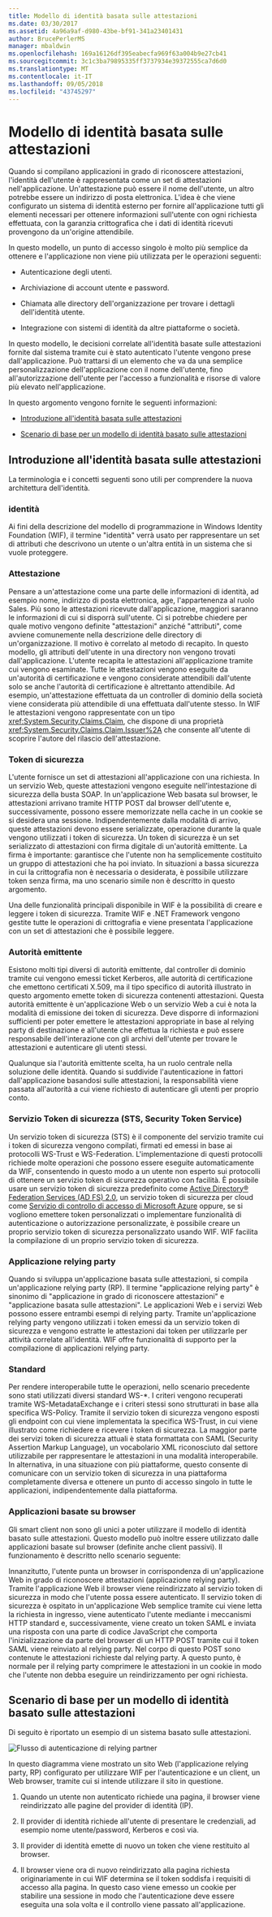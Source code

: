 ```yaml
---
title: Modello di identità basata sulle attestazioni
ms.date: 03/30/2017
ms.assetid: 4a96a9af-d980-43be-bf91-341a23401431
author: BrucePerlerMS
manager: mbaldwin
ms.openlocfilehash: 169a16126df395eabecfa969f63a004b9e27cb41
ms.sourcegitcommit: 3c1c3ba79895335ff3737934e39372555ca7d6d0
ms.translationtype: MT
ms.contentlocale: it-IT
ms.lasthandoff: 09/05/2018
ms.locfileid: "43745297"
---
```

# <a name="claims-based-identity-model"></a>Modello di identità basata sulle attestazioni
Quando si compilano applicazioni in grado di riconoscere attestazioni, l'identità dell'utente è rappresentata come un set di attestazioni nell'applicazione. Un'attestazione può essere il nome dell'utente, un altro potrebbe essere un indirizzo di posta elettronica. L'idea è che viene configurato un sistema di identità esterno per fornire all'applicazione tutti gli elementi necessari per ottenere informazioni sull'utente con ogni richiesta effettuata, con la garanzia crittografica che i dati di identità ricevuti provengono da un'origine attendibile.  
  
 In questo modello, un punto di accesso singolo è molto più semplice da ottenere e l'applicazione non viene più utilizzata per le operazioni seguenti:  
  
-   Autenticazione degli utenti.  
  
-   Archiviazione di account utente e password.  
  
-   Chiamata alle directory dell'organizzazione per trovare i dettagli dell'identità utente.  
  
-   Integrazione con sistemi di identità da altre piattaforme o società.  
  
 In questo modello, le decisioni correlate all'identità basate sulle attestazioni fornite dal sistema tramite cui è stato autenticato l'utente vengono prese dall'applicazione. Può trattarsi di un elemento che va da una semplice personalizzazione dell'applicazione con il nome dell'utente, fino all'autorizzazione dell'utente per l'accesso a funzionalità e risorse di valore più elevato nell'applicazione.  
  
 In questo argomento vengono fornite le seguenti informazioni:  
  
-   [Introduzione all'identità basata sulle attestazioni](../../../docs/framework/security/claims-based-identity-model.md#BKMK_1)  
  
-   [Scenario di base per un modello di identità basato sulle attestazioni](../../../docs/framework/security/claims-based-identity-model.md#BKMK_2)  
  
<a name="BKMK_1"></a>   
## <a name="introduction-to-claims-based-identity"></a>Introduzione all'identità basata sulle attestazioni  
 La terminologia e i concetti seguenti sono utili per comprendere la nuova architettura dell'identità.  
  
### <a name="identity"></a>identità  
 Ai fini della descrizione del modello di programmazione in Windows Identity Foundation (WIF), il termine "identità" verrà usato per rappresentare un set di attributi che descrivono un utente o un'altra entità in un sistema che si vuole proteggere.  
  
### <a name="claim"></a>Attestazione  
 Pensare a un'attestazione come una parte delle informazioni di identità, ad esempio nome, indirizzo di posta elettronica, age, l'appartenenza al ruolo Sales. Più sono le attestazioni ricevute dall'applicazione, maggiori saranno le informazioni di cui si disporrà sull'utente. Ci si potrebbe chiedere per quale motivo vengono definite "attestazioni" anziché "attributi", come avviene comunemente nella descrizione delle directory di un'organizzazione. Il motivo è correlato al metodo di recapito. In questo modello, gli attributi dell'utente in una directory non vengono trovati dall'applicazione. L'utente recapita le attestazioni all'applicazione tramite cui vengono esaminate. Tutte le attestazioni vengono eseguite da un'autorità di certificazione e vengono considerate attendibili dall'utente solo se anche l'autorità di certificazione è altrettanto attendibile. Ad esempio, un'attestazione effettuata da un controller di dominio della società viene considerata più attendibile di una effettuata dall'utente stesso. In WIF le attestazioni vengono rappresentate con un tipo <xref:System.Security.Claims.Claim>, che dispone di una proprietà <xref:System.Security.Claims.Claim.Issuer%2A> che consente all'utente di scoprire l'autore del rilascio dell'attestazione.  
  
### <a name="security-token"></a>Token di sicurezza  
 L'utente fornisce un set di attestazioni all'applicazione con una richiesta. In un servizio Web, queste attestazioni vengono eseguite nell'intestazione di sicurezza della busta SOAP. In un'applicazione Web basata sul browser, le attestazioni arrivano tramite HTTP POST dal browser dell'utente e, successivamente, possono essere memorizzate nella cache in un cookie se si desidera una sessione. Indipendentemente dalla modalità di arrivo, queste attestazioni devono essere serializzate, operazione durante la quale vengono utilizzati i token di sicurezza. Un token di sicurezza è un set serializzato di attestazioni con firma digitale di un'autorità emittente. La firma è importante: garantisce che l'utente non ha semplicemente costituito un gruppo di attestazioni che ha poi inviato. In situazioni a bassa sicurezza in cui la crittografia non è necessaria o desiderata, è possibile utilizzare token senza firma, ma uno scenario simile non è descritto in questo argomento.  
  
 Una delle funzionalità principali disponibile in WIF è la possibilità di creare e leggere i token di sicurezza. Tramite WIF e .NET Framework vengono gestite tutte le operazioni di crittografia e viene presentata l'applicazione con un set di attestazioni che è possibile leggere.  
  
### <a name="issuing-authority"></a>Autorità emittente  
 Esistono molti tipi diversi di autorità emittente, dal controller di dominio tramite cui vengono emessi ticket Kerberos, alle autorità di certificazione che emettono certificati X.509, ma il tipo specifico di autorità illustrato in questo argomento emette token di sicurezza contenenti attestazioni. Questa autorità emittente è un'applicazione Web o un servizio Web a cui è nota la modalità di emissione dei token di sicurezza. Deve disporre di informazioni sufficienti per poter emettere le attestazioni appropriate in base al relying party di destinazione e all'utente che effettua la richiesta e può essere responsabile dell'interazione con gli archivi dell'utente per trovare le attestazioni e autenticare gli utenti stessi.  
  
 Qualunque sia l'autorità emittente scelta, ha un ruolo centrale nella soluzione delle identità. Quando si suddivide l'autenticazione in fattori dall'applicazione basandosi sulle attestazioni, la responsabilità viene passata all'autorità a cui viene richiesto di autenticare gli utenti per proprio conto.  
  
### <a name="security-token-service-sts"></a>Servizio Token di sicurezza (STS, Security Token Service)  
 Un servizio token di sicurezza (STS) è il componente del servizio tramite cui i token di sicurezza vengono compilati, firmati ed emessi in base ai protocolli WS-Trust e WS-Federation. L'implementazione di questi protocolli richiede molte operazioni che possono essere eseguite automaticamente da WIF, consentendo in questo modo a un utente non esperto sui protocolli di ottenere un servizio token di sicurezza operativo con facilità. È possibile usare un servizio token di sicurezza predefinito come [Active Directory® Federation Services (AD FS) 2.0](https://go.microsoft.com/fwlink/?LinkID=247516), un servizio token di sicurezza per cloud come [Servizio di controllo di accesso di Microsoft Azure](https://go.microsoft.com/fwlink/?LinkID=247517) oppure, se si vogliono emettere token personalizzati o implementare funzionalità di autenticazione o autorizzazione personalizzate, è possibile creare un proprio servizio token di sicurezza personalizzato usando WIF. WIF facilita la compilazione di un proprio servizio token di sicurezza.  
  
### <a name="relying-party-application"></a>Applicazione relying party  
 Quando si sviluppa un'applicazione basata sulle attestazioni, si compila un'applicazione relying party (RP). Il termine "applicazione relying party" è sinonimo di "applicazione in grado di riconoscere attestazioni" e "applicazione basata sulle attestazioni". Le applicazioni Web e i servizi Web possono essere entrambi esempi di relying party. Tramite un'applicazione relying party vengono utilizzati i token emessi da un servizio token di sicurezza e vengono estratte le attestazioni dai token per utilizzarle per attività correlate all'identità. WIF offre funzionalità di supporto per la compilazione di applicazioni relying party.  
  
### <a name="standards"></a>Standard  
 Per rendere interoperabile tutte le operazioni, nello scenario precedente sono stati utilizzati diversi standard WS-*. I criteri vengono recuperati tramite WS-MetadataExchange e i criteri stessi sono strutturati in base alla specifica WS-Policy. Tramite il servizio token di sicurezza vengono esposti gli endpoint con cui viene implementata la specifica WS-Trust, in cui viene illustrato come richiedere e ricevere i token di sicurezza. La maggior parte dei servizi token di sicurezza attuali è stata formattata con SAML (Security Assertion Markup Language), un vocabolario XML riconosciuto dal settore utilizzabile per rappresentare le attestazioni in una modalità interoperabile. In alternativa, in una situazione con più piattaforme, questo consente di comunicare con un servizio token di sicurezza in una piattaforma completamente diversa e ottenere un punto di accesso singolo in tutte le applicazioni, indipendentemente dalla piattaforma.  
  
### <a name="browser-based-applications"></a>Applicazioni basate su browser  
 Gli smart client non sono gli unici a poter utilizzare il modello di identità basato sulle attestazioni. Questo modello può inoltre essere utilizzato dalle applicazioni basate sul browser (definite anche client passivi). Il funzionamento è descritto nello scenario seguente:  
  
 Innanzitutto, l'utente punta un browser in corrispondenza di un'applicazione Web in grado di riconoscere attestazioni (applicazione relying party). Tramite l'applicazione Web il browser viene reindirizzato al servizio token di sicurezza in modo che l'utente possa essere autenticato. Il servizio token di sicurezza è ospitato in un'applicazione Web semplice tramite cui viene letta la richiesta in ingresso, viene autenticato l'utente mediante i meccanismi HTTP standard e, successivamente, viene creato un token SAML e inviata una risposta con una parte di codice JavaScript che comporta l'inizializzazione da parte del browser di un HTTP POST tramite cui il token SAML viene reinviato al relying party. Nel corpo di questo POST sono contenute le attestazioni richieste dal relying party. A questo punto, è normale per il relying party comprimere le attestazioni in un cookie in modo che l'utente non debba eseguire un reindirizzamento per ogni richiesta.  
  
<a name="BKMK_2"></a>   
## <a name="basic-scenario-for-a-claims-based-identity-model"></a>Scenario di base per un modello di identità basato sulle attestazioni  
 Di seguito è riportato un esempio di un sistema basato sulle attestazioni.  
  
 ![Flusso di autenticazione di relying partner](../../../docs/framework/security/media/conc-relying-partner-processc.png "conc_relying_partner_processc")  
  
 In questo diagramma viene mostrato un sito Web (l'applicazione relying party, RP) configurato per utilizzare WIF per l'autenticazione e un client, un Web browser, tramite cui si intende utilizzare il sito in questione.  
  
1.  Quando un utente non autenticato richiede una pagina, il browser viene reindirizzato alle pagine del provider di identità (IP).  
  
2.  Il provider di identità richiede all'utente di presentare le credenziali, ad esempio nome utente/password, Kerberos e così via.  
  
3.  Il provider di identità emette di nuovo un token che viene restituito al browser.  
  
4.  Il browser viene ora di nuovo reindirizzato alla pagina richiesta originariamente in cui WIF determina se il token soddisfa i requisiti di accesso alla pagina. In questo caso viene emesso un cookie per stabilire una sessione in modo che l'autenticazione deve essere eseguita una sola volta e il controllo viene passato all'applicazione.
